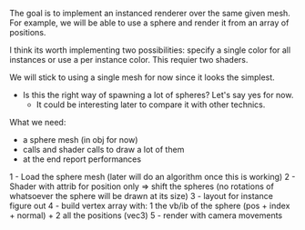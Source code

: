 The goal is to implement an instanced renderer over the same given mesh. For example,
we will be able to use a sphere and render it from an array of positions.

I think its worth implementing two possibilities: specify a single color for all instances
or use a per instance color. This requier two shaders.

We will stick to using a single mesh for now since it looks the simplest.

- Is this the right way of spawning a lot of spheres? Let's say yes for now.
  - It could be interesting later to compare it with other technics.

What we need:
- a sphere mesh (in obj for now)
- calls and shader calls to draw a lot of them
- at the end report performances

1 - Load the sphere mesh (later will do an algorithm once this is working)
2 - Shader with attrib for position only => shift the spheres (no rotations of whatsoever the sphere will be drawn at its size)
3 - layout for instance figure out
4 - build vertex array with: 1 the vb/ib of the sphere (pos + index + normal) + 2 all the positions (vec3)
5 - render with camera movements

